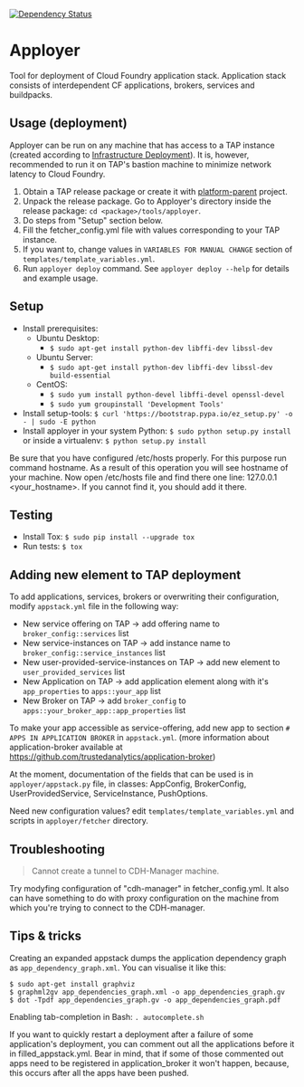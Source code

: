 [![Dependency Status](https://www.versioneye.com/user/projects/57234ee8ba37ce00350af319/badge.svg?style=flat)](https://www.versioneye.com/user/projects/57234ee8ba37ce00350af319)

# Apployer
Tool for deployment of Cloud Foundry application stack.
Application stack consists of interdependent CF applications, brokers, services and buildpacks.

## Usage (deployment)
Apployer can be run on any machine that has access to a TAP instance (created according to [Infrastructure Deployment](https://github.com/trustedanalytics/platform-wiki-latest/wiki/Getting%20Started%20Guide#platform-and-infrastructure-deployment)). It is, however, recommended to run it on TAP's bastion machine to minimize network latency to Cloud Foundry.

1. Obtain a TAP release package or create it with [platform-parent](https://github.com/trustedanalytics/platform-parent) project.
1. Unpack the release package. Go to Apployer's directory inside the release package: `cd <package>/tools/apployer`.
1. Do steps from "Setup" section below.
1. Fill the fetcher_config.yml file with values corresponding to your TAP instance.
1. If you want to, change values in `VARIABLES FOR MANUAL CHANGE` section of `templates/template_variables.yml`.
1. Run `apployer deploy` command. See `apployer deploy --help` for details and example usage.

## Setup
* Install prerequisites:
    * Ubuntu Desktop: 
        + `$ sudo apt-get install python-dev libffi-dev libssl-dev`
    * Ubuntu Server: 
        + `$ sudo apt-get install python-dev libffi-dev libssl-dev build-essential`
    * CentOS:
        + `$ sudo yum install python-devel libffi-devel openssl-devel`
        + `$ sudo yum groupinstall 'Development Tools'`
* Install setup-tools: `$ curl 'https://bootstrap.pypa.io/ez_setup.py' -o - | sudo -E python`
* Install apployer in your system Python: `$ sudo python setup.py install` or inside a virtualenv: `$ python setup.py install`

Be sure that you have configured /etc/hosts properly. For this purpose run command hostname. As a result of this operation you will see hostname of your machine. Now open /etc/hosts file and find there one line: 127.0.0.1 <your_hostname>. If you cannot find it, you should add it there.

## Testing
* Install Tox: `$ sudo pip install --upgrade tox`
* Run tests: `$ tox`

## Adding new element to TAP deployment
To add applications, services, brokers or overwriting their configuration, modify `appstack.yml` file in the following way:

* New service offering on TAP -> add offering name to `broker_config::services` list
* New service-instances on TAP -> add instance name to `broker_config::service_instances` list
* New user-provided-service-instances on TAP -> add new element to `user_provided_services` list
* New Application on TAP -> add application element along with it's `app_properties` to `apps::your_app` list
* New Broker on TAP -> add `broker_config` to `apps::your_broker_app::app_properties` list

To make your app accessible as service-offering, add new app to section `# APPS IN APPLICATION BROKER` in `appstack.yml`.
(more information about application-broker available at https://github.com/trustedanalytics/application-broker)

At the moment, documentation of the fields that can be used is in `apployer/appstack.py` file,
in classes: AppConfig, BrokerConfig, UserProvidedService, ServiceInstance, PushOptions.

Need new configuration values? edit `templates/template_variables.yml` and scripts in `apployer/fetcher` directory.  

## Troubleshooting
> Cannot create a tunnel to CDH-Manager machine.

Try modyfing configuration of "cdh-manager" in fetcher_config.yml.
It also can have something to do with proxy configuration on the machine from which you're trying to
connect to the CDH-manager.

## Tips &amp; tricks
Creating an expanded appstack dumps the application dependency graph as `app_dependency_graph.xml`.
You can visualise it like this:
```
$ sudo apt-get install graphviz
$ graphml2gv app_dependencies_graph.xml -o app_dependencies_graph.gv
$ dot -Tpdf app_dependencies_graph.gv -o app_dependencies_graph.pdf
```

Enabling tab-completion in Bash: `. autocomplete.sh`

If you want to quickly restart a deployment after a failure of some application's deployment,
you can comment out all the applications before it in filled_appstack.yml.
Bear in mind, that if some of those commented out apps need to be registered in application_broker
it won't happen, because, this occurs after all the apps have been pushed.
